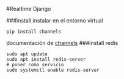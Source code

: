 #Realtime Django

###install
instalar en el entorno virtual
```
pip install channels
```
documentación de  [channels](https://channels.readthedocs.io/en/latest/index.html) 
###install redis
```
sudo apt update
sudo apt install redis-server
# poner como servicio
sudo systemctl enable redis-server
```

